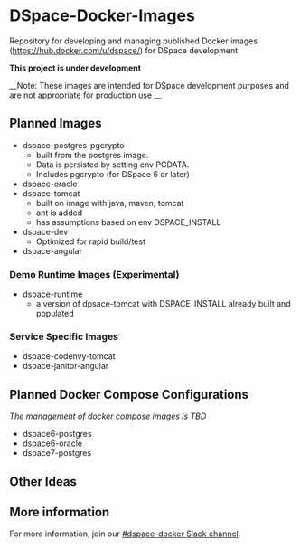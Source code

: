 # DSpace-Docker-Images
Repository for developing and managing published Docker images (https://hub.docker.com/u/dspace/) for DSpace development

__This project is under development__

__Note: These images are intended for DSpace development purposes and are not appropriate for production use __

## Planned Images

- dspace-postgres-pgcrypto
  - built from the postgres image.  
  - Data is persisted by setting env PGDATA.
  - Includes pgcrypto (for DSpace 6 or later)
- dspace-oracle
- dspace-tomcat
  - built on image with java, maven, tomcat
  - ant is added
  - has assumptions based on env DSPACE_INSTALL
- dspace-dev
  - Optimized for rapid build/test
- dspace-angular

### Demo Runtime Images (Experimental)
- dspace-runtime
  - a version of dpsace-tomcat with DSPACE_INSTALL already built and populated

### Service Specific Images
- dspace-codenvy-tomcat
- dspace-janitor-angular

## Planned Docker Compose Configurations
_The management of docker compose images is TBD_
- dspace6-postgres
- dspace6-oracle
- dspace7-postgres

## Other Ideas

## More information
For more information, join our [#dspace-docker Slack channel](https://dspace-org.slack.com/messages/C9YD42PV3).
